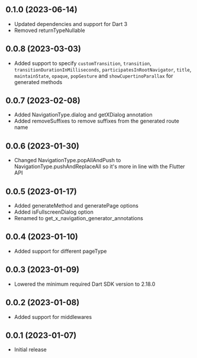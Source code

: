 ## 0.1.0 (2023-06-14)

- Updated dependencies and support for Dart 3
- Removed returnTypeNullable

## 0.0.8 (2023-03-03)

- Added support to specify `customTransition`, `transition`, `transitionDurationInMilliseconds`, `participatesInRootNavigator`, `title`, `maintainState`, `opaque`, `popGesture` and `showCupertinoParallax` for generated methods

## 0.0.7 (2023-02-08)

- Added NavigationType.dialog and getXDialog annotation
- Added removeSuffixes to remove suffixes from the generated route name

## 0.0.6 (2023-01-30)

- Changed NavigationType.popAllAndPush to NavigationType.pushAndReplaceAll so it's more in line with the Flutter API

## 0.0.5 (2023-01-17)

- Added generateMethod and generatePage options
- Added isFullscreenDialog option
- Renamed to get_x_navigation_generator_annotations

## 0.0.4 (2023-01-10)

- Added support for different pageType

## 0.0.3 (2023-01-09)

- Lowered the minimum required Dart SDK version to 2.18.0

## 0.0.2 (2023-01-08)

- Added support for middlewares

## 0.0.1 (2023-01-07)

- Initial release